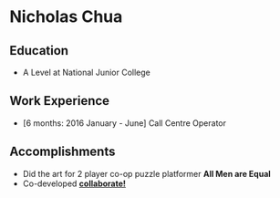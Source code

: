 # Nicholas Chua

## Education
* A Level at National Junior College

## Work Experience

* [6 months: 2016 January - June] Call Centre Operator

## Accomplishments

* Did the art for 2 player co-op puzzle platformer **All Men are Equal**
* Co-developed [**collaborate!**](collaborate.herokuapp.com)
